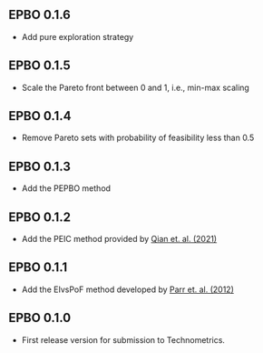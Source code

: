 ## EPBO 0.1.6

* Add pure exploration strategy

## EPBO 0.1.5

* Scale the Pareto front between 0 and 1, i.e., min-max scaling

## EPBO 0.1.4

* Remove Pareto sets with probability of feasibility less than 0.5

## EPBO 0.1.3

* Add the PEPBO method

## EPBO 0.1.2

* Add the PEIC method provided by [Qian et. al. (2021)](https://doi.org/10.1080/0305215X.2020.1722118)

## EPBO 0.1.1

* Add the EIvsPoF method developed by [Parr et. al. (2012)](https://doi.org/10.1080/0305215X.2011.637556)

## EPBO 0.1.0

* First release version for submission to Technometrics.
